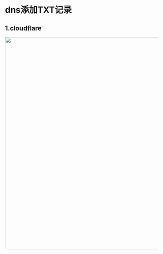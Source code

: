 # dns添加TXT记录
## 1.cloudflare
<img src="https://raw.githubusercontent.com/KGB333/v2ray-agent/master/fodder/cloudflare/cloudflare_dns_txt.png" width=700>
